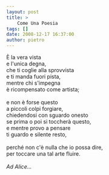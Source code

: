 ```yaml
---
layout: post
title: >
    Come Una Poesia
tags: []
date: 2008-12-17 16:37:00
author: pietro
---
```

È la vera vista<br/>e l'unica degna,<br/>che ti coglie alla sprovvista<br/>e ti manda fuori pista,<br/>mentre chi s'impegna<br/>è ricompensato come artista;<br/><br/>e non è forse questo<br/>a piccoli colpi forgiare,<br/>chiedendosi con sguardo onesto<br/>se prima o poi si toccherà questo,<br/>e mentre provo a pensare<br/>ti guardo e silente resto,<br/><br/>perché non c'è nulla che io possa dire,<br/>per toccare una tal arte fluire.<br/><br/><span style="font-style: italic">Ad Alice... </span>
